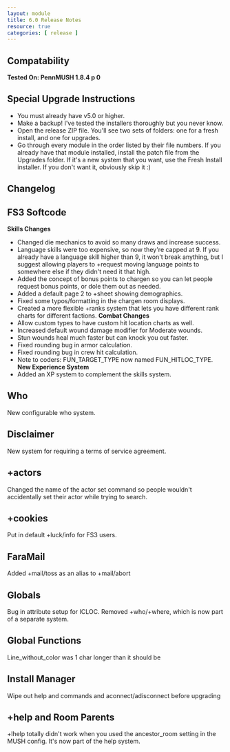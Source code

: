 ```yaml
---
layout: module
title: 6.0 Release Notes
resource: true
categories: [ release ]
---
```


## Compatability
**Tested On: PennMUSH 1.8.4 p 0**

## Special Upgrade Instructions

* You must already have v5.0 or higher.
* Make a backup! I've tested the installers thoroughly but you never know.
* Open the release ZIP file. You'll see two sets of folders: one for a fresh install, and one for upgrades. 
* Go through every module in the order listed by their file numbers. If you already have that module installed, install the patch file from the Upgrades folder. If it's a new system that you want, use the Fresh Install installer. If you don't want it, obviously skip it :) 

## Changelog

FS3 Softcode
----
**Skills Changes**
* Changed die mechanics to avoid so many draws and increase success.  
* Language skills were too expensive, so now they're capped at 9.  If you already have a language skill higher than 9, it won't break anything, but I suggest allowing players to +request moving language points to somewhere else if they didn't need it that high.
* Added the concept of bonus points to chargen so you can let people request bonus points, or dole them out as needed.
* Added a default page 2 to +sheet showing demographics.
* Fixed some typos/formatting in the chargen room displays.
* Created a more flexible +ranks system that lets you have different rank charts for different factions.
**Combat Changes**
*  Allow custom types to have custom hit location charts as well.
*  Increased default wound damage modifier for Moderate wounds.
*  Stun wounds heal much faster but can knock you out faster.
*  Fixed rounding bug in armor calculation.
* Fixed rounding bug in crew hit calculation.
* Note to coders:  FUN_TARGET_TYPE now named FUN_HITLOC_TYPE.
**New Experience System**
* Added an XP system to complement the skills system.

Who
----
New configurable who system. 

Disclaimer
----
New system for requiring a terms of service agreement.


+actors
----
Changed the name of the actor set command so people wouldn't accidentally set their actor while trying to search.

+cookies
----
Put in default +luck/info for FS3 users.

FaraMail
----
Added +mail/toss as an alias to +mail/abort

Globals
----
Bug in attribute setup for ICLOC.  Removed +who/+where, which is now part of a separate system.

Global Functions
----
Line_without_color was 1 char longer than it should be

Install Manager
----
Wipe out help and commands and aconnect/adisconnect before upgrading

+help and Room Parents
----
+lhelp totally didn't work when you used the ancestor_room setting in the MUSH config.  It's now part of the help system.